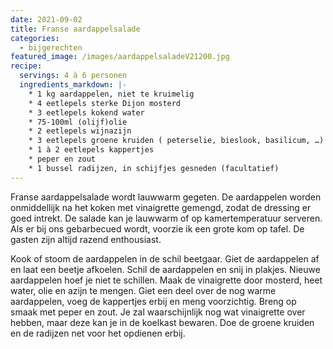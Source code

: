 ```yaml
---
date: 2021-09-02
title: Franse aardappelsalade
categories:
  - bijgerechten
featured_image: /images/aardappelsaladeV21200.jpg
recipe:
  servings: 4 à 6 personen
  ingredients_markdown: |-
    * 1 kg aardappelen, niet te kruimelig
    * 4 eetlepels sterke Dijon mosterd
    * 3 eetlepels kokend water
    * 75-100ml (olijf)olie
    * 2 eetlepels wijnazijn
    * 3 eetlepels groene kruiden ( peterselie, bieslook, basilicum, …)
    * 1 à 2 eetlepels kappertjes    * peper en zout
    * 1 bussel radijzen, in schijfjes gesneden (facultatief)
---
```

Franse aardappelsalade wordt lauwwarm gegeten. De aardappelen worden onmiddellijk na het koken met vinaigrette gemengd, zodat de dressing er goed intrekt.
De salade kan je lauwwarm of op kamertemperatuur serveren.
Als er bij ons gebarbecued wordt, voorzie ik een grote kom op tafel.
De gasten zijn altijd razend enthousiast.

<!--more-->

Kook of stoom de aardappelen in de schil beetgaar.
Giet de aardappelen af en laat een beetje afkoelen.
Schil de aardappelen en snij in plakjes.
Nieuwe aardappelen hoef je niet te schillen.
Maak de vinaigrette door mosterd, heet water, olie en azijn te mengen.
Giet een deel over de nog warme aardappelen, voeg de kappertjes erbij en meng voorzichtig. 
Breng op smaak met peper en zout.
Je zal waarschijnlijk nog wat vinaigrette over hebben, maar deze kan je in de koelkast bewaren.
Doe de groene kruiden en de radijzen net voor het opdienen erbij. 




